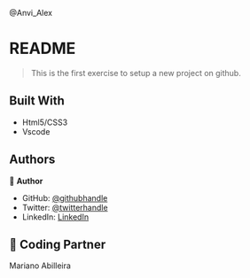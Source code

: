 @Anvi_Alex

# README 

> This is the first exercise to setup a new project on github.

## Built With

- Html5/CSS3
- Vscode

## Authors

👤 **Author**

- GitHub: [@githubhandle](https://github.com/Anvi98)
- Twitter: [@twitterhandle](https://twitter.com/anvi_al)
- LinkedIn: [LinkedIn](https://www.linkedin.com/in/anvi-alex-eponon/)

## 🤝 Coding Partner

Mariano Abilleira
